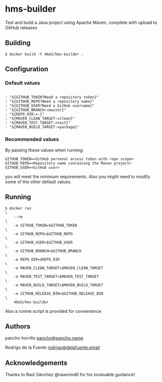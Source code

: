 # hms-builder
Test and build a Java project using Apache Maven, complete with upload to GitHub releases

## Building
```console
$ docker build -t 4km3/hms-builder .
```
## Configuration
### Default values
```text

: "${GITHUB_TOKEN?Need a repository token}"
: "${GITHUB_REPO?Need a repository name}" 
: "${GITHUB_USER?Need a GitHub username}" 
: "${GITHUB_BRANCH:=master}" 
: "${REPO_DIR:=.}" 
: "${MAVEN_CLEAN_TARGET:=clean}" 
: "${MAVEN_TEST_TARGET:=test}" 
: "${MAVEN_BUILD_TARGET:=package}" 
```
### Recommended values
By passing these values when running:
```text
GITHUB_TOKEN=<GitHub personal access token with repo scope>
GITHUB_REPO=<Repository name containing the Maven project>
GITHUB_USER=<GitHub user> 
```
you will meet the minimum requirements. Also you might need to modify some of the other default values.

## Running
```console
$ docker run                                                                     \
    --rm                                                                         \
    -e GITHUB_TOKEN=$GITHUB_TOKEN                                                \
    -e GITHUB_REPO=$GITHUB_REPO                                                  \
    -e GITHUB_USER=$GITHUB_USER                                                  \
    -e GITHUB_BRANCH=$GITHUB_BRANCH                                              \
    -e REPO_DIR=$REPO_DIR                                                        \
    -e MAVEN_CLEAN_TARGET=$MAVEN_CLEAN_TARGET                                    \
    -e MAVEN_TEST_TARGET=$MAVEN_TEST_TARGET                                      \
    -e MAVEN_BUILD_TARGET=$MAVEN_BUILD_TARGET                                    \
    -e GITHUB_RELEASE_BIN=$GITHUB_RELEASE_BIN                                    \
    4km3/hms-builder
```
Also a runme script is provided for convenience

## Authors
pancho horrillo <pancho@pancho.name>

Rodrigo de la Fuente <rodrigo@delafuente.email>

## Acknowledgements
Thanks to Raúl Sánchez @rawmind0 for his invaluable guidance!
